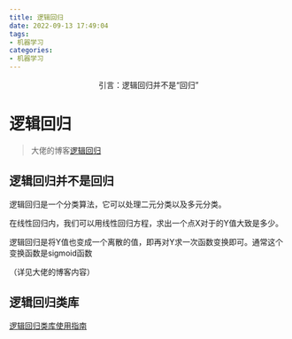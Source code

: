 ```yaml
---
title: 逻辑回归
date: 2022-09-13 17:49:04
tags: 
- 机器学习
categories: 
- 机器学习
---
```


<center>
引言：逻辑回归并不是“回归”
</center>
<!--more-->

# 逻辑回归

> 大佬的博客[逻辑回归](https://www.cnblogs.com/pinard/p/6029432.html)

## 逻辑回归并不是回归

逻辑回归是一个分类算法，它可以处理二元分类以及多元分类。

在线性回归内，我们可以用线性回归方程，求出一个点X对于的Y值大致是多少。

逻辑回归是将Y值也变成一个离散的值，即再对Y求一次函数变换即可。通常这个变换函数是sigmoid函数

（详见大佬的博客内容）

## 逻辑回归类库

[逻辑回归类库使用指南](https://www.cnblogs.com/pinard/p/6035872.html)



